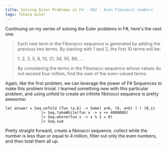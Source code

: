 ```yaml
---
title: Solving Euler Problems in F# - 002 - Even Fibonacci numbers
tags: fsharp euler
---
```


Continuing on my series of solving the Euler problems in F#, here's the next one:

> Each new term in the Fibonacci sequence is generated by adding the previous two terms. By starting with 1 and 2, the first 10 terms will be:
>
> 1, 2, 3, 5, 8, 13, 21, 34, 55, 89, ...
>
> By considering the terms in the Fibonacci sequence whose values do not exceed four million, find the sum of the even-valued terms.

Again, like the first problem, we can leverage the power of F# Sequences to make this problem trivial. I learned something new with this particular problem, and using unfold to create an infinite fibinocci sequence is pretty awesome:

    let answer = Seq.unfold (fun (a,b) -> Some( a+b, (b, a+b) ) ) (0,1) 
                    |> Seq.takeWhile(fun x -> x <= 4000000)
                    |> Seq.where(fun x -> x % 2 = 0)
                    |> Seq.sum

Pretty straight forward, create a fibinacci sequence, collect while the number is less than or equal to 4 million, filter out only the even numbers, and then total them all up.